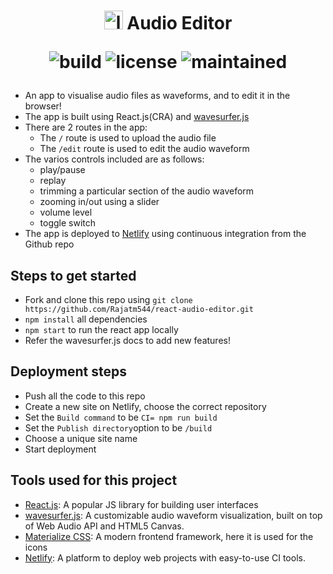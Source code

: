 <h1 align="center">
<img src="https://user-images.githubusercontent.com/42696800/144735496-440c6f9b-70f1-400d-9284-3e3490bc2526.png" alt="logo" width="30" height="30" />
Audio Editor
<p align='center'>
<img src='https://img.shields.io/netlify/69141fdb-6979-491a-af61-1852fe23b2b1?style=flat-square' alt='build'>
<img src='https://img.shields.io/github/license/Rajatm544/react-audio-editor?style=flat-square' alt='license'>
<img src='https://img.shields.io/badge/PRs-welcome-brightgreen.svg?style=flat-square' alt='maintained'>
</p>
	
</h1>

-   An app to visualise audio files as waveforms, and to edit it in the browser!
-   The app is built using React.js(CRA) and [wavesurfer.js](https://wavesurfer-js.org/)
-   There are 2 routes in the app:
    -   The `/` route is used to upload the audio file
    -   The `/edit` route is used to edit the audio waveform
-   The varios controls included are as follows:
    -   play/pause
    -   replay
    -   trimming a particular section of the audio waveform
    -   zooming in/out using a slider
    -   volume level
    -   toggle switch
-   The app is deployed to [Netlify](https://www.netlify.com/) using continuous integration from the Github repo

## Steps to get started

-   Fork and clone this repo using `git clone https://github.com/Rajatm544/react-audio-editor.git`
-   `npm install` all dependencies
-   `npm start` to run the react app locally
-   Refer the wavesurfer.js docs to add new features!

## Deployment steps

-   Push all the code to this repo
-   Create a new site on Netlify, choose the correct repository
-   Set the `Build command` to be `CI= npm run build`
-   Set the `Publish directory`option to be `/build`
-   Choose a unique site name
-   Start deployment

## Tools used for this project

-   [React.js](https://reactjs.org/): A popular JS library for building user interfaces
-   [wavesurfer.js](https://wavesurfer-js.org/): A customizable audio waveform visualization, built on top of Web Audio API and HTML5 Canvas.
-   [Materialize CSS](https://materializecss.com/): A modern frontend framework, here it is used for the icons
-   [Netlify](https://www.netlify.com/): A platform to deploy web projects with easy-to-use CI tools.
